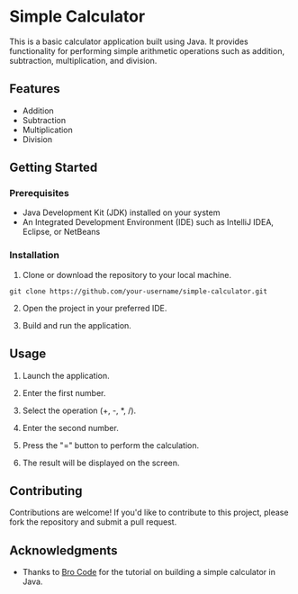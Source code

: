 # Simple Calculator

This is a basic calculator application built using Java. It provides functionality for performing simple arithmetic operations such as addition, subtraction, multiplication, and division.

## Features

- Addition
- Subtraction
- Multiplication
- Division

## Getting Started

### Prerequisites

- Java Development Kit (JDK) installed on your system
- An Integrated Development Environment (IDE) such as IntelliJ IDEA, Eclipse, or NetBeans

### Installation

1. Clone or download the repository to your local machine.

```
git clone https://github.com/your-username/simple-calculator.git
```

2. Open the project in your preferred IDE.

3. Build and run the application.

## Usage

1. Launch the application.

2. Enter the first number.

3. Select the operation (+, -, *, /).

4. Enter the second number.

5. Press the "=" button to perform the calculation.

6. The result will be displayed on the screen.

## Contributing

Contributions are welcome! If you'd like to contribute to this project, please fork the repository and submit a pull request.

## Acknowledgments

- Thanks to [Bro Code](https://youtu.be/dfhmTyRTCSQ?si=z5UwxUBZ9Zw1Yxw4) for the tutorial on building a simple calculator in Java.
